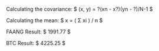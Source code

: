 
Calculating the covariance: 
$ (x, y) = ?(xn - x?)(yn - ?)/N-1 $

Calculating the mean:
$ x = ( Σ xi ) / n $

FAANG Result: 
$ 1991.77 $

BTC Result:
$ 4225.25 $

